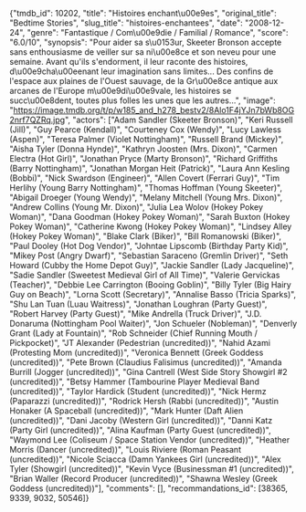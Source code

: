 {"tmdb_id": 10202, "title": "Histoires enchant\u00e9es", "original_title": "Bedtime Stories", "slug_title": "histoires-enchantees", "date": "2008-12-24", "genre": "Fantastique / Com\u00e9die / Familial / Romance", "score": "6.0/10", "synopsis": "Pour aider sa s\u0153ur, Skeeter Bronson accepte sans enthousiasme de veiller sur sa ni\u00e8ce et son neveu pour une semaine. Avant qu'ils s'endorment, il leur raconte des histoires, d\u00e9cha\u00eenant leur imagination sans limites... Des confins de l'espace aux plaines de l'Ouest sauvage, de la Gr\u00e8ce antique aux arcanes de l'Europe m\u00e9di\u00e9vale, les histoires se succ\u00e8dent, toutes plus folles les unes que les autres...", "image": "https://image.tmdb.org/t/p/w185_and_h278_bestv2/8Alo1F4jYJn7bWb8OG2nrf7QZRq.jpg", "actors": ["Adam Sandler (Skeeter Bronson)", "Keri Russell (Jill)", "Guy Pearce (Kendall)", "Courteney Cox (Wendy)", "Lucy Lawless (Aspen)", "Teresa Palmer (Violet Nottingham)", "Russell Brand (Mickey)", "Aisha Tyler (Donna Hynde)", "Kathryn Joosten (Mrs. Dixon)", "Carmen Electra (Hot Girl)", "Jonathan Pryce (Marty Bronson)", "Richard Griffiths (Barry Nottingham)", "Jonathan Morgan Heit (Patrick)", "Laura Ann Kesling (Bobbi)", "Nick Swardson (Engineer)", "Allen Covert (Ferrari Guy)", "Tim Herlihy (Young Barry Nottingham)", "Thomas Hoffman (Young Skeeter)", "Abigail Droeger (Young Wendy)", "Melany Mitchell (Young Mrs. Dixon)", "Andrew Collins (Young Mr. Dixon)", "Julia Lea Wolov (Hokey Pokey Woman)", "Dana Goodman (Hokey Pokey Woman)", "Sarah Buxton (Hokey Pokey Woman)", "Catherine Kwong (Hokey Pokey Woman)", "Lindsey Alley (Hokey Pokey Woman)", "Blake Clark (Biker)", "Bill Romanowski (Biker)", "Paul Dooley (Hot Dog Vendor)", "Johntae Lipscomb (Birthday Party Kid)", "Mikey Post (Angry Dwarf)", "Sebastian Saraceno (Gremlin Driver)", "Seth Howard (Cubby the Home Depot Guy)", "Jackie Sandler (Lady Jacqueline)", "Sadie Sandler (Sweetest Medieval Girl of All Time)", "Valerie Gervickas (Teacher)", "Debbie Lee Carrington (Booing Goblin)", "Billy Tyler (Big Hairy Guy on Beach)", "Lorna Scott (Secretary)", "Annalise Basso (Tricia Sparks)", "Shu Lan Tuan (Luau Waitress)", "Jonathan Loughran (Party Guest)", "Robert Harvey (Party Guest)", "Mike Andrella (Truck Driver)", "J.D. Donaruma (Nottingham Pool Waiter)", "Jon Schueler (Nobleman)", "Denverly Grant (Lady at Fountain)", "Rob Schneider (Chief Running Mouth / Pickpocket)", "JT Alexander (Pedestrian (uncredited))", "Nahid Azami (Protesting Mom (uncredited))", "Veronica Bennett (Greek Goddess (uncredited))", "Pete Brown (Claudius Falisimus (uncredited))", "Amanda Burrill (Jogger (uncredited))", "Gina Cantrell (West Side Story Showgirl #2 (uncredited))", "Betsy Hammer (Tambourine Player Medieval Band (uncredited))", "Taylor Hardick (Student (uncredited))", "Nick Hermz (Paparazzi (uncredited))", "Rodrick Hersh (Rabbi (uncredited))", "Austin Honaker (A Spaceball (uncredited))", "Mark Hunter (Daft Alien (uncredited))", "Dani Jacoby (Western Girl (uncredited))", "Danni Katz (Party Girl (uncredited))", "Alina Kaufman (Party Guest (uncredited))", "Waymond Lee (Coliseum / Space Station Vendor (uncredited))", "Heather Morris (Dancer (uncredited))", "Louis Riviere (Roman Peasant (uncredited))", "Nicole Sciacca (Damn Yankees Girl (uncredited))", "Alex Tyler (Showgirl (uncredited))", "Kevin Vyce (Businessman #1 (uncredited))", "Brian Waller (Record Producer (uncredited))", "Shawna Wesley (Greek Goddess (uncredited))"], "comments": [], "recommandations_id": [38365, 9339, 9032, 50546]}